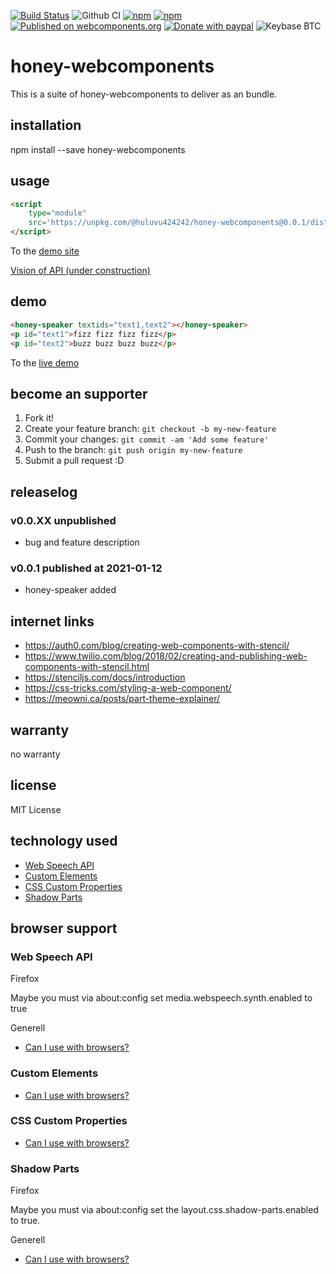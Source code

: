 [![Build Status](https://travis-ci.com/Huluvu424242/honey-webcomponents.svg?branch=master)](https://travis-ci.com/Huluvu424242/honey-webcomponents)
![Github CI](https://github.com/Huluvu424242/honey-webcomponents/workflows/Github%20CI/badge.svg)
[![npm](https://img.shields.io/npm/v/@huluvu424242/honey-webcomponents.svg)](https://www.npmjs.com/package/@huluvu424242/honey-webcomponents)
[![npm](https://img.shields.io/npm/dm/@huluvu424242/honey-webcomponents.svg)](https://www.npmjs.com/package/@huluvu424242/honey-webcomponents)
[![Published on webcomponents.org](https://img.shields.io/badge/webcomponents.org-published-blue.svg)](https://www.webcomponents.org/element/@huluvu424242/honey-webcomponents)
[![Donate with paypal](https://img.shields.io/badge/paypal-donate-yellow.svg)](https://paypal.me/huluvu424242)
![Keybase BTC](https://img.shields.io/keybase/btc/huluvu424242)
# honey-webcomponents 
This is a suite of honey-webcomponents to deliver as an bundle.

## installation

npm install --save honey-webcomponents

## usage

```html
<script 
    type="module" 
    src='https://unpkg.com/@huluvu424242/honey-webcomponents@0.0.1/dist/honey-webcomponents/honey-webcomponents.js'>
</script>
```
To the [demo site](https://huluvu424242.github.io/honey-webcomponents/index.html)

[Vision of API (under construction)](src/components/honey-webcomponents/readme.md)

## demo

<!--
```
<custom-element-demo>
  <template>
    <link rel="import" href="docs/index.html">
    <next-code-block></next-code-block>
  </template>
</custom-element-demo>
```
-->
```html
<honey-speaker textids="text1,text2"></honey-speaker>
<p id="text1">fizz fizz fizz fizz</p>
<p id="text2">buzz buzz buzz buzz</p>
```
To the [live demo](https://huluvu424242.github.io/honey-webcomponents/index.html)

## become an supporter

1. Fork it!
2. Create your feature branch: `git checkout -b my-new-feature`
3. Commit your changes: `git commit -am 'Add some feature'`
4. Push to the branch: `git push origin my-new-feature`
5. Submit a pull request :D

## releaselog

### v0.0.XX unpublished

* bug and feature description

### v0.0.1 published at 2021-01-12

* honey-speaker added


## internet links

* https://auth0.com/blog/creating-web-components-with-stencil/
* https://www.twilio.com/blog/2018/02/creating-and-publishing-web-components-with-stencil.html
* https://stenciljs.com/docs/introduction
* https://css-tricks.com/styling-a-web-component/
* https://meowni.ca/posts/part-theme-explainer/


## warranty

no warranty

## license

MIT License

## technology used

* [Web Speech API](https://developer.mozilla.org/en-US/docs/Web/API/Web_Speech_API)
* [Custom Elements](https://developer.mozilla.org/en-US/docs/Web/API/Window/customElements)
* [CSS Custom Properties](https://developer.mozilla.org/en-US/docs/Web/CSS/Using_CSS_custom_properties)
* [Shadow Parts](https://developer.mozilla.org/de/docs/Web/CSS/::part)


## browser support

### Web Speech API

Firefox

Maybe you must via about:config set media.webspeech.synth.enabled to true 

Generell

* [Can I use with browsers?](https://caniuse.com/#feat=speech-synthesis)

### Custom Elements

* [Can I use with browsers?](https://caniuse.com/#feat=mdn-api_window_customelements)

### CSS Custom Properties

* [Can I use with browsers?](https://caniuse.com/#search=css%20custom%20properties)

### Shadow Parts

Firefox

Maybe you must via about:config set the layout.css.shadow-parts.enabled to true.

Generell 

* [Can I use with browsers?](https://caniuse.com/#feat=mdn-css_selectors_part)
